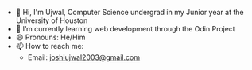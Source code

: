 - 👋 Hi, I'm Ujwal, Computer Science undergrad in my Junior year at the University of Houston
- 🌱 I’m currently learning web development through the Odin Project
- 😄 Pronouns: He/Him
- 📫 How to reach me: 
  -  Email: joshiujwal2003@gmail.com
